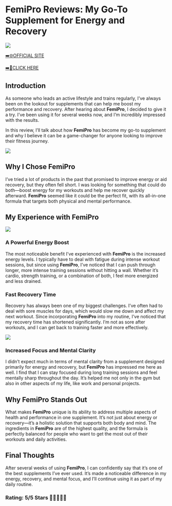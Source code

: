 # **FemiPro Reviews**: My Go-To Supplement for Energy and Recovery

[![](https://static.vecteezy.com/system/resources/thumbnails/019/896/014/small/buy-now-gradient-button-with-cart-symbol-buy-now-illustration-png.png)](https://edetoop.top/lander/sugarpreland-1/femipro.html) 

[➡️🌐OFFICIAL SITE](https://edetoop.top/lander/sugarpreland-1/femipro.html) 

[➡️🔗CLICK HERE](https://edetoop.top/lander/sugarpreland-1/femipro.html) 


## Introduction

As someone who leads an active lifestyle and trains regularly, I’ve always been on the lookout for supplements that can help me boost my performance and recovery. After hearing about **FemiPro**, I decided to give it a try. I’ve been using it for several weeks now, and I’m incredibly impressed with the results.

In this review, I’ll talk about how **FemiPro** has become my go-to supplement and why I believe it can be a game-changer for anyone looking to improve their fitness journey.

[![](https://wallpapers.com/images/hd/red-order-now-button-udg4jcj4arvn8b0n-2.png)](https://edetoop.top/lander/sugarpreland-1/femipro.html)  

## Why I Chose **FemiPro**

I’ve tried a lot of products in the past that promised to improve energy or aid recovery, but they often fell short. I was looking for something that could do both—boost energy for my workouts and help me recover quickly afterward. **FemiPro** seemed like it could be the perfect fit, with its all-in-one formula that targets both physical and mental performance.

## My Experience with **FemiPro**

[![](https://static.vecteezy.com/system/resources/thumbnails/019/896/014/small/buy-now-gradient-button-with-cart-symbol-buy-now-illustration-png.png)](https://edetoop.top/lander/sugarpreland-1/femipro.html)

### A Powerful Energy Boost

The most noticeable benefit I’ve experienced with **FemiPro** is the increased energy levels. I typically have to deal with fatigue during intense workout sessions, but since using **FemiPro**, I’ve noticed that I can push through longer, more intense training sessions without hitting a wall. Whether it’s cardio, strength training, or a combination of both, I feel more energized and less drained.

### Fast Recovery Time

Recovery has always been one of my biggest challenges. I’ve often had to deal with sore muscles for days, which would slow me down and affect my next workout. Since incorporating **FemiPro** into my routine, I’ve noticed that my recovery time has shortened significantly. I’m not as sore after workouts, and I can get back to training faster and more effectively.

[![](https://wallpapers.com/images/hd/red-order-now-button-udg4jcj4arvn8b0n-2.png)](https://edetoop.top/lander/sugarpreland-1/femipro.html)  

### Increased Focus and Mental Clarity

I didn’t expect much in terms of mental clarity from a supplement designed primarily for energy and recovery, but **FemiPro** has impressed me here as well. I find that I can stay focused during long training sessions and feel mentally sharp throughout the day. It’s helped me not only in the gym but also in other aspects of my life, like work and personal projects.

## Why **FemiPro** Stands Out

What makes **FemiPro** unique is its ability to address multiple aspects of health and performance in one supplement. It’s not just about energy or recovery—it’s a holistic solution that supports both body and mind. The ingredients in **FemiPro** are of the highest quality, and the formula is perfectly balanced for people who want to get the most out of their workouts and daily activities.

## Final Thoughts

After several weeks of using **FemiPro**, I can confidently say that it’s one of the best supplements I’ve ever used. It’s made a noticeable difference in my energy, recovery, and mental focus, and I’ll continue using it as part of my daily routine.

### Rating: 5/5 Stars 🌟🌟🌟🌟🌟
